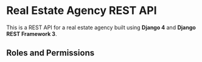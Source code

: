 # Real Estate Agency REST API

This is a REST API for a real estate agency built using **Django 4** and **Django REST Framework 3**.

## Roles and Permissions

